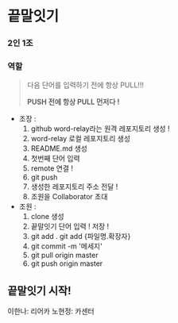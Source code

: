 # 끝말잇기
### 2인 1조
### 역할

> 다음 단어를 입력하기 전에 항상 PULL!!!
>
> **PUSH 전에 항상 PULL 먼저다 !**

- 조장 :
  1. github word-relay라는 원격 레포지토리 생성 !
  2. word-relay 로컬 레포지토리 생성
  3. README.md 생성
  4. 첫번째 단어 입력
  5. remote 연결 !
  6. git push
  7. 생성한 레포지토리 주소 전달 !
  8. 조원을 Collaborator 초대
- 조원 :
  1. clone 생성
  2. 끝말잇기 단어 입력 ! 저장 !
  2. git add . git add {파일명.확장자}
  2. git commit -m '메세지'
  2. git pull origin master
  2. git push origin master

## 끝말잇기 시작!
이한나: 리어카
노현정: 카센터